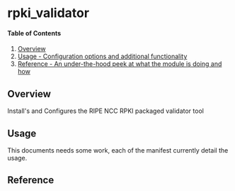 # rpki_validator

#### Table of Contents

1. [Overview](#overview)
2. [Usage - Configuration options and additional functionality](#usage)
3. [Reference - An under-the-hood peek at what the module is doing and how](#reference)

## Overview

Install's and Configures the RIPE NCC RPKI packaged validator tool

## Usage

This documents needs some work, each of the manifest currently detail the usage.

## Reference
